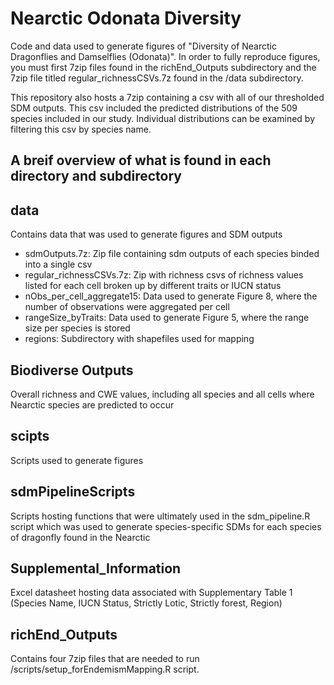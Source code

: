 # Nearctic Odonata Diversity

Code and data used to generate figures of "Diversity of Nearctic Dragonflies and Damselflies (Odonata)". In order to fully reproduce figures, you must first 7zip files found in the richEnd_Outputs subdirectory and the 7zip file titled regular_richnessCSVs.7z found in the /data subdirectory. 

This repository also hosts a 7zip containing a csv with all of our thresholded SDM outputs. This csv included the predicted distributions of the 509 species included in our study. Individual distributions can be examined by filtering this csv by species name. 

## A breif overview of what is found in each directory and subdirectory

## data
Contains data that was used to generate figures and SDM outputs
- sdmOutputs.7z: Zip file containing sdm outputs of each species binded into a single csv
- regular_richnessCSVs.7z: Zip with richness csvs of richness values listed for each cell broken up by different traits or IUCN status
- nObs_per_cell_aggregate15: Data used to generate Figure 8, where the number of observations were aggregated per cell
- rangeSize_byTraits: Data used to generate Figure 5, where the range size per species is stored
- regions: Subdirectory with shapefiles used for mapping

## Biodiverse Outputs
Overall richness and CWE values, including all species and all cells where Nearctic species are predicted to occur

## scipts
Scripts used to generate figures

## sdmPipelineScripts
Scripts hosting functions that were ultimately used in the sdm_pipeline.R script which was used to generate species-specific SDMs for each species of dragonfly found in the Nearctic

## Supplemental_Information
Excel datasheet hosting data associated with Supplementary Table 1 (Species Name, IUCN Status, Strictly Lotic, Strictly forest, Region)

## richEnd_Outputs
Contains four 7zip files that are needed to run /scripts/setup_forEndemismMapping.R script. 
